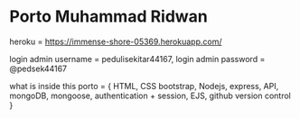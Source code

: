 # Porto Muhammad Ridwan 

heroku = https://immense-shore-05369.herokuapp.com/

login admin username = pedulisekitar44167,
login admin password = @pedsek44167

what is inside this porto = {
HTML, 
CSS bootstrap, 
Nodejs, 
express, 
API, 
mongoDB, 
mongoose, authentication + session, 
EJS, 
github version control
}


